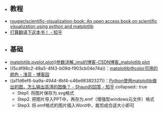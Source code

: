 - ## 教程
- [rougier/scientific-visualization-book: An open access book on scientific visualization using python and matplotlib](https://github.com/rougier/scientific-visualization-book)
- [打算翻译下这本书！ - 知乎](https://zhuanlan.zhihu.com/p/475781624?utm_source=wechat_session&utm_medium=social&utm_oi=903663640190803968&utm_campaign=shareopn)
- ## 基础
- [matplotlib.pyplot.plot()参数详解_ims的博客-CSDN博客_matplotlib plot](https://blog.csdn.net/sinat_36219858/article/details/79800460)
- ((5c4f98c2-48a5-4f43-b09d-f903cb04e74a))：[matplotlib中color可用的颜色 - 浅蓝 - 博客园](https://www.cnblogs.com/qianblue/p/10783261.html)
- ((a11d6ef6-ba9a-4944-8bf4-c46e68382327))：[Python使用matplotlib做出的图，怎么输出高清的图像？ - Shaun的回答 - 知乎](https://www.zhihu.com/question/50975356/answer/2092969593)
  collapsed:: true
	- Step1. 将图片保存为.svg格式
	- Step2. 把图片导入PPT中，再存为.emf（增强型windows元文件）格式
	- Step3. 将.emf格式的图片插入Word中，裁剪成合适大小即可